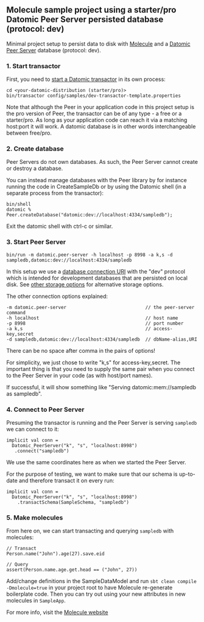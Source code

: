 ## Molecule sample project using a starter/pro Datomic Peer Server persisted database (protocol: dev)

Minimal project setup to persist data to disk with [Molecule](http://scalamolecule.org) and a [Datomic Peer Server](https://docs.datomic.com/on-prem/peer-server.html) database (protocol: dev).

           
### 1. Start transactor

First, you need to [start a Datomic transactor](https://docs.datomic.com/on-prem/storage.html#start-transactor) in its own process:

    cd <your-datomic-distribution (starter/pro)>
    bin/transactor config/samples/dev-transactor-template.properties

Note that although the Peer in your application code in this project setup is the pro version of Peer, the transactor can be of any type - a free or a starter/pro. As long as your application code can reach it via a matching host:port it will work. A datomic database is in other words interchangeable between free/pro.

### 2. Create database

Peer Servers do not own databases. As such, the Peer Server cannot create or destroy a database.

You can instead manage databases with the Peer library by for instance running the code in CreateSampleDb or by using the Datomic shell (in a separate process from the transactor):

    bin/shell
    datomic % Peer.createDatabase("datomic:dev://localhost:4334/sampledb");

Exit the datomic shell with ctrl-c or similar. 
            

### 3. Start Peer Server

    bin/run -m datomic.peer-server -h localhost -p 8998 -a k,s -d sampledb,datomic:dev://localhost:4334/sampledb

In this setup we use a [database connection URI](https://docs.datomic.com/on-prem/javadoc/datomic/Peer.html#connect-java.lang.Object-) with the "dev" protocol which is intended for development databases that are persisted on local disk. See [other storage options](https://docs.datomic.com/on-prem/storage.html) for alternative storage options.

The other connection options explained:

    -m datomic.peer-server                             // the peer-server command
    -h localhost                                       // host name
    -p 8998                                            // port number
    -a k,s                                             // access-key,secret
    -d sampledb,datomic:dev://localhost:4334/sampledb  // dbName-alias,URI

There can be no space after comma in the pairs of options!

For simplicity, we just chose to write "k,s" for access-key,secret. The important thing is that you need to supply the same pair when you connect to the Peer Server in your code (as with host/port names).

If successful, it will show something like "Serving datomic:mem://sampledb as sampledb".


### 4. Connect to Peer Server

Presuming the transactor is running and the Peer Server is serving `sampledb` we can connect to it: 

    implicit val conn = 
      Datomic_PeerServer("k", "s", "localhost:8998")
       .connect("sampledb")

We use the same coordinates here as when we started the Peer Server.

For the purpose of testing, we want to make sure that our schema is up-to-date and therefore transact it on every run: 

    implicit val conn = 
      Datomic_PeerServer("k", "s", "localhost:8998")
        .transactSchema(SampleSchema, "sampledb")


### 5. Make molecules

From here on, we can start transacting and querying `sampledb` with molecules:

    // Transact
    Person.name("John").age(27).save.eid
    
    // Query
    assert(Person.name.age.get.head == ("John", 27))


Add/change definitions in the SampleDataModel and run `sbt clean compile -Dmolecule=true` in your project root to have Molecule re-generate boilerplate code. Then you can try out using your new attributes in new molecules in `SampleApp`.

For more info, visit the [Molecule website](http://scalamolecule.org)